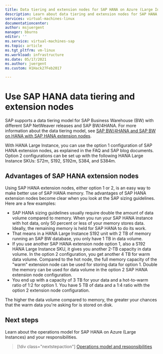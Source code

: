 ```yaml
---
title: Data tiering and extension nodes for SAP HANA on Azure (Large Instances) | Microsoft Docs
description: Learn about data tiering and extension nodes for SAP HANA on Azure (Large Instances).
services: virtual-machines-linux
documentationcenter: 
author: msjuergent
manager: bburns
editor: ''
ms.service: virtual-machines-sap
ms.topic: article
ms.tgt_pltfrm: vm-linux
ms.workload: infrastructure
ms.date: 05/17/2021
ms.author: juergent
ms.custom: H1Hack27Feb2017

---
```

# Use SAP HANA data tiering and extension nodes

SAP supports a data tiering model for SAP Business Warehouse (BW) with different SAP NetWeaver releases and SAP BW/4HANA. For more information about the data tiering model, see [SAP BW/4HANA and SAP BW on HANA with SAP HANA extension nodes](https://www.sap.com/documents/2017/05/ac051285-bc7c-0010-82c7-eda71af511fa.html#).

With HANA Large Instance, you can use the option 1 configuration of SAP HANA extension nodes, as explained in the FAQ and SAP blog documents. Option 2 configurations can be set up with the following HANA Large Instance SKUs: S72m, S192, S192m, S384, and S384m.

## Advantages of SAP HANA extension nodes

Using SAP HANA extension nodes, either option 1 or 2, is an easy way to make better use of SAP HANA memory. The advantages of SAP HANA extension nodes become clear when you look at the SAP sizing guidelines. Here are a few examples:

- SAP HANA sizing guidelines usually require double the amount of data volume compared to memory. When you run your SAP HANA instance with hot data, only 50 percent or less of your memory stores data. Ideally, the remaining memory is held for SAP HANA to do its work.
- That means in a HANA Large Instance S192 unit with 2 TB of memory running an SAP BW database, you only have 1 TB in data volume.
- If you use another SAP HANA extension node option 1, also a S192 HANA Large Instance SKU, it gives you another 2-TB capacity in data volume. In the option 2 configuration, you get another 4 TB for warm data volume. Compared to the hot node, the full memory capacity of the "warm" extension node can be used for storing data for option 1. Double the memory can be used for data volume in the option 2 SAP HANA extension node configuration.
- You end up with a capacity of 3 TB for your data and a hot-to-warm ratio of 1:2 for option 1. You have 5 TB of data and a 1:4 ratio with the option 2 extension node configuration.

The higher the data volume compared to memory, the greater your chances that the warm data you're asking for is stored on disk.

## Next steps

Learn about the operations model for SAP HANA on Azure (Large Instances) and your responsibilities.

> [!div class="nextstepaction"]
> [Operations model and responsibilities](hana-operations-model.md)
